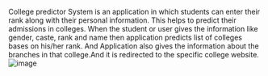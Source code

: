 College predictor System is an application in which students can enter their rank along with their personal information. This helps to predict their admissions in colleges. When the student or user gives the information like gender, caste, rank and name then application predicts list of colleges bases on his/her rank. And Application also gives the information about the branches in that college.And it is redirected to the specific college website.
![image](https://github.com/ananyachowhan/collegepredictor/assets/92199453/8150d225-2487-4916-aa59-861ea4bebde3)
